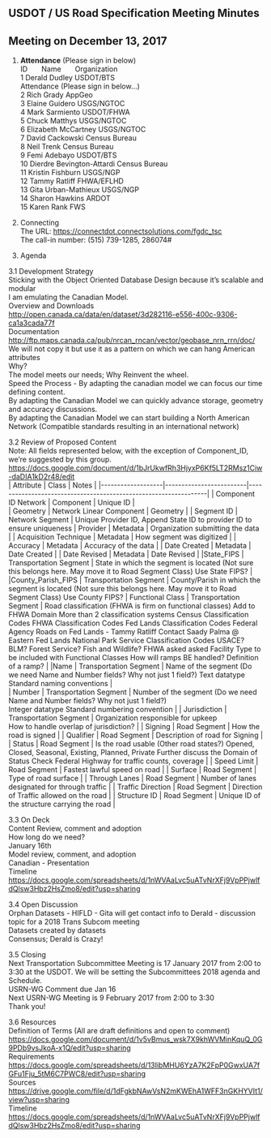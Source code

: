 ## USDOT / US Road Specification Meeting Minutes   
## Meeting on December 13, 2017  

1. **Attendance** (Please sign in below)    
ID &nbsp; &nbsp; &nbsp; Name &nbsp; &nbsp; &nbsp; Organization          
1  Derald Dudley   USDOT/BTS  
Attendance (Please sign in below…)  
2  Rich Grady   AppGeo  
3  Elaine Guidero   USGS/NGTOC     
4  Mark Sarmiento   USDOT/FHWA  
5  Chuck Matthys   USGS/NGTOC  
6  Elizabeth McCartney   USGS/NGTOC  
7  David Cackowski   Census Bureau  
8  Neil Trenk   Census Bureau  
9  Femi Adebayo   USDOT/BTS  
10  Dierdre Bevington-Attardi   Census Bureau  
11  Kristin Fishburn   USGS/NGP  
12  Tammy Ratliff   FHWA/EFLHD  
13  Gita Urban-Mathieux   USGS/NGP  
14  Sharon Hawkins   ARDOT  
15  Karen Rank   FWS  

2. Connecting  
The URL: https://connectdot.connectsolutions.com/fgdc_tsc  
The call-in number: (515) 739-1285, 286074#  

3. Agenda  

3.1 Development Strategy  
Sticking with the Object Oriented Database Design because it’s scalable and modular  
I am emulating the Canadian Model.  
Overview and Downloads  
http://open.canada.ca/data/en/dataset/3d282116-e556-400c-9306-ca1a3cada77f  
Documentation  
http://ftp.maps.canada.ca/pub/nrcan_rncan/vector/geobase_nrn_rrn/doc/  
We will not copy it but use it as a pattern on which we can hang American attributes  
Why?  
The model meets our needs; Why Reinvent the wheel.   
Speed the Process - By adapting the canadian model we can focus our time defining content.  
By adapting the Canadian Model we can quickly advance storage, geometry and accuracy discussions.  
By adapting the Canadian Model we can start building a North American Network (Compatible standards resulting in an international network)  

3.2 Review of Proposed Content   
Note:  All fields represented below, with the exception of Component_ID, we’re suggested by this group.  
https://docs.google.com/document/d/1bJrUkwfRh3HjyxP6Kf5LT2RMsz1Ciw-daDIA1kD2r48/edit  
| Attribute  | Class  | Notes | 
|-------------------|-------------------------|-----------------------------------------------------------------|
| Component ID Network | Component | Unique ID |  
| Geometry  | Network Linear Component | Geometry | 
| Segment ID | Network Segment | Unique Provider ID, Append State ID to provider ID to ensure uniqueness 
| Provider | Metadata | Organization submitting the data | 
| Acquisition Technique | Metadata | How segment was digitized |
| Accuracy | Metadata | Accuracy of the data | 
| Date Created | Metadata | Date Created | 
| Date Revised | Metadata | Date Revised |
|State_FIPS | Transportation Segment | State in which the segment is located (Not sure this belongs here.  May move it to Road Segment Class) Use State FIPS? |
|County_Parish_FIPS | Transportation Segment | County/Parish in which the segment is located (Not sure this belongs here.  May move it to Road Segment Class)  Use County FIPS? | 
Functional Class | Transportation Segment | Road classification (FHWA is firm on functional classes)  Add to FHWA Domain  More than 2 classification systems Census Classification Codes  FHWA Classification Codes  Fed Lands Classification Codes  Federal Agency Roads on Fed Lands - Tammy Ratliff  Contact Saady Palma @ Eastern Fed Lands  National Park Service Classification Codes  USACE? BLM? Forest Service? Fish and Wildlife?  FHWA asked asked Facility Type to be included with Functional Classes  How will ramps BE handled?  Definition of a ramp? |
|Name | Transportation Segment | Name of the segment (Do we need Name and Number fields? Why not just 1 field?)  Text datatype  Standard naming conventions |   
| Number | Transportation Segment | Number of the segment (Do we need Name and Number fields? Why not just 1 field?)  <br /> Integer datatype Standard numbering convention | 
| Jurisdiction | Transportation Segment | Organization responsible for upkeep <br />  How to handle overlap of jurisdiction? |
| Signing | Road Segment | How the road is signed | 
| Qualifier | Road Segment | Description of road for Signing |   
| Status | Road Segment | Is the road usable (Other road states?)  Opened, Closed, Seasonal, Existing, Planned, Private  Further discuss the Domain of Status  Check Federal Highway for traffic counts, coverage |
| Speed Limit | Road Segment | Fastest lawful speed on road | 
| Surface | Road Segment | Type of road surface | 
| Through Lanes | Road Segment | Number of lanes designated for through traffic | 
| Traffic Direction | Road Segment | Direction of Traffic allowed on the road | 
| Structure ID | Road Segment | Unique ID of the structure carrying the road | 

3.3 On Deck  
Content Review, comment and adoption  
How long do we need?  
January 16th  
Model review, comment, and adoption  
Canadian - Presentation  
Timeline  
https://docs.google.com/spreadsheets/d/1nWVAaLvc5uATvNrXFj9VpPPjwlfdQlsw3Hbz2HsZmo8/edit?usp=sharing  

3.4 Open Discussion  
Orphan Datasets - HIFLD - Gita will get contact info to Derald - discussion topic for a 2018 Trans Subcom meeting  
Datasets created by datasets  
Consensus; Derald is Crazy!  
 
3.5 Closing  
Next Transportation Subcommittee Meeting is 17 January 2017 from 2:00 to 3:30 at the USDOT.  We will be setting the Subcommittees 2018 agenda and Schedule.  
USRN-WG Comment due Jan 16  
Next USRN-WG Meeting is 9 February 2017 from 2:00 to 3:30  
Thank you!  

3.6 Resources  
Definition of Terms (All are draft definitions and open to comment)  
https://docs.google.com/document/d/1v5vBmus_wsk7X9khWVMinKquQ_0G9PDb9vsJkoA-x1Q/edit?usp=sharing  
Requirements  
https://docs.google.com/spreadsheets/d/13IibMHU6YzA7K2FpP0GwxUA7fGFu1Fju_5tM6C7PWC8/edit?usp=sharing  
Sources   
https://drive.google.com/file/d/1dFgkbNAwVsN2mKWEhA1WFF3nGKHYVIt1/view?usp=sharing  
Timeline  
https://docs.google.com/spreadsheets/d/1nWVAaLvc5uATvNrXFj9VpPPjwlfdQlsw3Hbz2HsZmo8/edit?usp=sharing  
 
